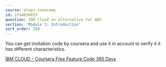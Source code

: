 ```yaml
---
course: mlops-zoomcamp
id: 1fa4030823
question: IBM Cloud an alternative for AWS
section: 'Module 1: Introduction'
sort_order: 350
---
```


You can get invitation code by coursera and use it in account to verify it it has different characteristics.

[İBM CLOUD - Coursera Free Feature Code 395 Days](https://www.youtube.com/watch?v=h_GdX6KtXjo1)

